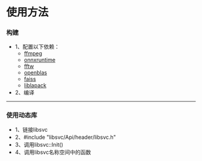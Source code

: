 # 使用方法
### 构建
- 1、配置以下依赖：
  - [ffmpeg](https://ffmpeg.org/)
  - [onnxruntime](https://github.com/microsoft/onnxruntime)
  - [fftw](http://fftw.org/)
  - [openblas](https://github.com/OpenMathLib/OpenBLAS)
  - [faiss](https://github.com/facebookresearch/faiss)
  - [liblapack](https://netlib.org/lapack/)
- 2、编译
---
### 使用动态库
- 1、链接libsvc
- 2、#include "libsvc/Api/header/libsvc.h"
- 3、调用libsvc::Init()
- 4、调用libsvc名称空间中的函数